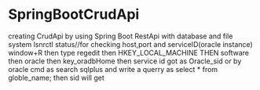 # SpringBootCrudApi
creating CrudApi by using Spring Boot RestApi with database and file system
lsnrctl status//for checking host,port and serviceID(oracle instance)
window+R then type regedit then HKEY_LOCAL_MACHINE THEN software then oracle then key_oradbHome then service id got as Oracle_sid
or by oracle cmd as search sqlplus and write a querry as select * from globle_name; then sid will get

